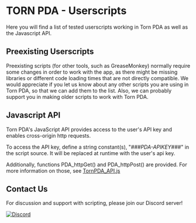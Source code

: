 # TORN PDA - Userscripts

Here you will find a list of tested userscripts working in Torn PDA as well as the Javascript API.

## Preexisting Userscripts
Preexisting scripts (for other tools, such as GreaseMonkey) normally require some changes in order to work with the app, as there might be missing libraries or different code loading times that are not directly compatible. We would appreciate if you let us know about any other scripts you are using in Torn PDA, so that we can add them to the list. Also, we can probably support you in making older scripts to work with Torn PDA.

## Javascript API
Torn PDA's JavaScript API provides access to the user's API key and enables cross-origin http requests. 

To access the API key, define a string constant(s), "_###PDA-APIKEY###_" in the script source. It will be replaced at runtime with the user's api key. 

Additionally, functions PDA_httpGet() and PDA_httpPost() are provided. For more information on those, see [TornPDA_API.js](TornPDA_API.js)

## Contact Us
For discussion and support with scripting, please join our Discord server!

[![Discord](https://img.shields.io/discord/715785867519721534?style=for-the-badge&color=%23447e9b&label=Discord&logo=discord&logoColor=FFF)](https://discord.gg/vyP23kJ)
